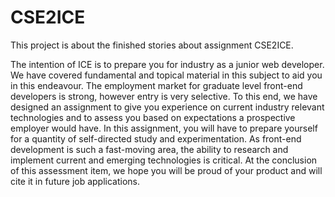 # CSE2ICE

This project is about the finished stories about assignment CSE2ICE.

The intention of ICE is to prepare you for industry as a junior web developer. 
We have covered fundamental and topical material in this subject to aid you in this endeavour.
The employment market for graduate level front-end developers is strong, however entry is very selective. 
To this end, we have designed an assignment to give you experience on current industry relevant technologies and to assess you based on expectations a prospective employer would have. In this assignment,
you will have to prepare yourself for a quantity of self-directed study and experimentation. As front-end development is such a fast-moving area, the ability to research and implement current and emerging technologies is critical. At the conclusion of this assessment item, 
we hope you will be proud of your product and will cite it in future job applications.


